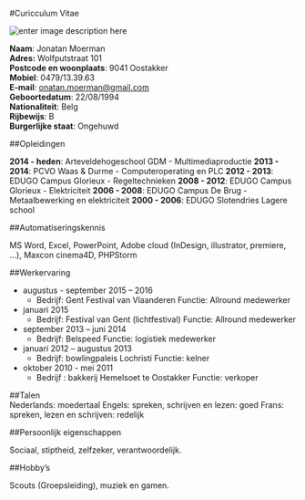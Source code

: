 #Curicculum Vitae

![enter image description here](https://scontent-bru2-1.xx.fbcdn.net/t31.0-8/12977095_10209244966224541_5494851142771598158_o.jpg)

**Naam**:  Jonatan Moerman <br>
**Adres:** Wolfputstraat 101 <br>
**Postcode en woonplaats**: 9041 Oostakker <br>
**Mobiel**: 0479/13.39.63 <br>
**E-mail**: onatan.moerman@gmail.com <br>
**Geboortedatum**: 22/08/1994 <br>
**Nationaliteit**: Belg <br>
**Rijbewijs**: B <br>
**Burgerlijke staat**: Ongehuwd <br>


##Opleidingen												

**2014 - heden**: Arteveldehogeschool GDM - Multimediaproductie
**2013 - 2014**: PCVO Waas & Durme - Computeroperating en PLC
**2012 - 2013**: EDUGO Campus Glorieux - Regeltechnieken
**2008 - 2012**: EDUGO Campus Glorieux - Elektriciteit
**2006 - 2008**: EDUGO Campus De Brug - Metaalbewerking en elektriciteit 
**2000 - 2006**: EDUGO Slotendries Lagere school


##Automatiseringskennis
											
MS Word, Excel, PowerPoint, Adobe cloud (InDesign, illustrator, premiere, …),  Maxcon cinema4D, PHPStorm


##Werkervaring										
	

 - augustus - september 2015 – 2016 
	 - Bedrijf: Gent Festival van Vlaanderen 
Functie: Allround medewerker
 - januari 2015	
	 - Bedrijf: Festival van Gent (lichtfestival)
		Functie: Allround medewerker 
 - september 2013 – juni 2014	
	 - Bedrijf: Belspeed
	   Functie: logistiek medewerker
 - januari 2012 – augustus 2013
	 - Bedrijf: bowlingpaleis Lochristi
		Functie: kelner 
 - oktober 2010 - mei 2011	
	 - Bedrijf : bakkerij Hemelsoet te Oostakker
						                Functie: verkoper

##Talen											
Nederlands: moedertaal
Engels: spreken, schrijven en lezen: goed
Frans: spreken, lezen en schrijven: redelijk


##Persoonlijk eigenschappen								

Sociaal, stiptheid, zelfzeker, verantwoordelijk.


##Hobby’s 
							
Scouts (Groepsleiding), muziek en gamen.